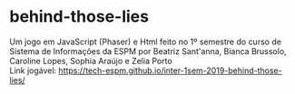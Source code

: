 # behind-those-lies
Um jogo em JavaScript (Phaser) e Html feito no 1º semestre do curso de Sistema de Informações da ESPM por Beatriz Sant'anna, Bianca Brussolo, Caroline Lopes, Sophia Araújo e Zelia Porto \
Link jogável: https://tech-espm.github.io/inter-1sem-2019-behind-those-lies/
